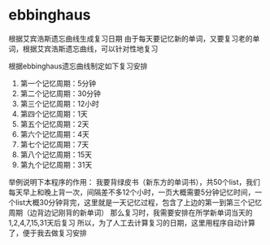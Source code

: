 # ebbinghaus
根据艾宾浩斯遗忘曲线生成复习日期
由于每天要记忆新的单词，又要复习老的单词，根据艾宾浩斯遗忘曲线，可以针对性地复习

根据ebbinghaus遗忘曲线制定如下复习安排

1. 第一个记忆周期：5分钟
2. 第二个记忆周期：30分钟
3. 第三个记忆周期：12小时
4. 第四个记忆周期：1天
5. 第五个记忆周期：2天
6. 第六个记忆周期：4天
7. 第七个记忆周期：7天
8. 第八个记忆周期：15天
9. 第九个记忆周期：31天

举例说明下本程序的作用：
我要背绿皮书（新东方的单词书），共50个list，我们每天早上和晚上背一次，间隔差不多12个小时，一页大概需要5分钟记忆时间，一个list大概30分钟背完，这里就是一天记忆过程，包含了上边的第一到第三个记忆周期（边背边记刚背的新单词）
那么复习时，我需要安排在所学新单词当天的1,2,4,7,15,31天后复习
所以，为了人工去计算复习的日期，这里用程序自动计算了，便于我去做复习安排
